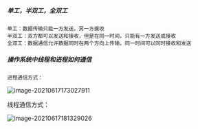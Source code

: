 ##### 单工，半双工，全双工

```
单工：数据传输只能一方发送，另一方接收
半双工：双方都可以发送和接收，但是在同一时间，只能有一方发送或接收
全双工：数据通信允许数据同时在两个方向上传输，同一时间可以同时接收和发送
```

##### 操作系统中线程和进程如何通信

```
进程通信方式：
```

![image-20210617173027911](/Users/limengyun/md/md/image-20210617173027911.png)

线程通信方式：

![image-20210617181329026](/Users/limengyun/md/md/image-20210617181329026.png)